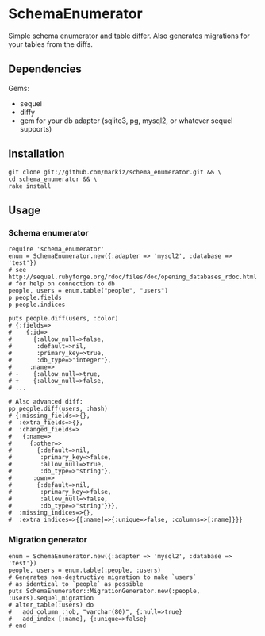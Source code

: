 # SchemaEnumerator

Simple schema enumerator and table differ. Also generates migrations
for your tables from the diffs.

## Dependencies

Gems:

* sequel
* diffy
* gem for your db adapter (sqlite3, pg, mysql2, or whatever sequel supports)

## Installation

    git clone git://github.com/markiz/schema_enumerator.git && \
    cd schema_enumerator && \
    rake install

## Usage

### Schema enumerator

    require 'schema_enumerator'
    enum = SchemaEnumerator.new({:adapter => 'mysql2', :database => 'test'})
    # see http://sequel.rubyforge.org/rdoc/files/doc/opening_databases_rdoc.html
    # for help on connection to db
    people, users = enum.table("people", "users")
    p people.fields
    p people.indices

    puts people.diff(users, :color)
    # {:fields=>
    #    {:id=>
    #      {:allow_null=>false,
    #       :default=>nil,
    #       :primary_key=>true,
    #       :db_type=>"integer"},
    #     :name=>
    # -    {:allow_null=>true,
    # +    {:allow_null=>false,
    # ...

    # Also advanced diff:
    pp people.diff(users, :hash)
    # {:missing_fields=>{},
    #  :extra_fields=>{},
    #  :changed_fields=>
    #   {:name=>
    #     {:other=>
    #       {:default=>nil,
    #        :primary_key=>false,
    #        :allow_null=>true,
    #        :db_type=>"string"},
    #      :own=>
    #       {:default=>nil,
    #        :primary_key=>false,
    #        :allow_null=>false,
    #        :db_type=>"string"}}},
    #  :missing_indices=>{},
    #  :extra_indices=>{[:name]=>{:unique=>false, :columns=>[:name]}}}

### Migration generator

    enum = SchemaEnumerator.new({:adapter => 'mysql2', :database => 'test'})
    people, users = enum.table(:people, :users)
    # Generates non-destructive migration to make `users`
    # as identical to `people` as possible
    puts SchemaEnumerator::MigrationGenerator.new(:people, :users).sequel_migration
    # alter_table(:users) do
    #   add_column :job, "varchar(80)", {:null=>true}
    #   add_index [:name], {:unique=>false}
    # end
